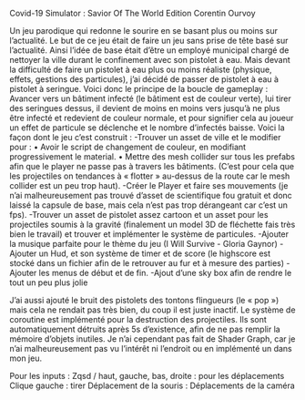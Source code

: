 Covid-19 Simulator :
Savior Of The World Edition
Corentin Ourvoy

Un jeu parodique qui redonne le sourire en se basant plus ou moins sur l’actualité.
Le but de ce jeu était de faire un jeu sans prise de tête basé sur l’actualité. Ainsi l’idée de base était d’être un employé municipal chargé de nettoyer la ville durant le confinement avec son pistolet à eau. Mais devant la difficulté de faire un pistolet à eau plus ou moins réaliste (physique, effets, gestions des particules), j’ai décidé de passer de pistolet à eau à pistolet à seringue.
Voici donc le principe de la boucle de gameplay :
Avancer vers un bâtiment infecté (le bâtiment est de couleur verte), lui tirer des seringues dessus, il devient de moins en moins vers jusqu’à ne plus être infecté et redevient de couleur normale, et pour signifier cela au joueur un effet de particule se déclenche et le nombre d’infectés baisse.
Voici la façon dont le jeu c’est construit : 
-Trouver un asset de ville et le modifier pour : 
•	Avoir le script de changement de couleur, en modifiant progressivement le material.
•	Mettre des mesh collider sur tous les prefabs afin que le player ne passe pas à travers les bâtiments. (C’est pour cela que les projectiles on tendances à « flotter » au-dessus de la route car le mesh collider est un peu trop haut).
-Créer le Player et faire ses mouvements (je n’ai malheureusement pas trouvé d’asset de scientifique fou gratuit et donc laissé la capsule de base, mais cela n’est pas trop dérangeant car c’est un fps).
-Trouver un asset de pistolet assez cartoon et un asset pour les projectiles soumis à la gravité (finalement un model 3D de fléchette fais très bien le travail) et trouver et implémenter le système de particules.
-Ajouter la musique parfaite pour le thème du jeu (I Will Survive - Gloria Gaynor)
-Ajouter un Hud, et son système de timer et de score (le highscore est stocké dans un fichier afin de le retrouver au fur et à mesure des parties)
-Ajouter les menus de début et de fin.
-Ajout d’une sky box afin de rendre le tout un peu plus jolie

J’ai aussi ajouté le bruit des pistolets des tontons flingueurs (le « pop ») mais cela ne rendait pas très bien, du coup il est juste inactif.
Le système de coroutine est implémenté pour la destruction des projectiles. Ils sont automatiquement détruits après 5s d’existence, afin de ne pas remplir la mémoire d’objets inutiles.
Je n’ai cependant pas fait de Shader Graph, car je n’ai malheureusement pas vu l’intérêt ni l’endroit ou en implémenté un dans mon jeu.

Pour les inputs : 
Zqsd / haut, gauche, bas, droite : pour les déplacements
Clique gauche : tirer
Déplacement de la souris : Déplacements de la caméra
